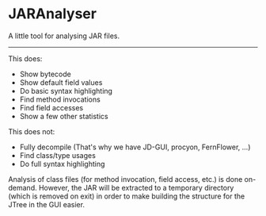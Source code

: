 # JARAnalyser

A little tool for analysing JAR files.

--------

This does:

 * Show bytecode
 * Show default field values
 * Do basic syntax highlighting
 * Find method invocations
 * Find field accesses
 * Show a few other statistics

This does not:

 * Fully decompile (That's why we have JD-GUI, procyon, FernFlower, ...)
 * Find class/type usages
 * Do full syntax highlighting

Analysis of class files (for method invocation, field access, etc.) is done on-demand. However, the JAR will be extracted to a temporary directory (which is removed on exit) in order to make building the structure for the JTree in the GUI easier.
